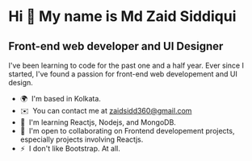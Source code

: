 Hi 👋 My name is Md Zaid Siddiqui
=================================

Front-end web developer and UI Designer
-----------------------------

I've been learning to code for the past one and a half year. Ever since I started, I've found a passion for front-end web developement and UI design.

*   🌍  I'm based in Kolkata.
*   ✉️  You can contact me at [zaidsidd360@gmail.com](mailto:zaidsidd360@gmail.com)
*   🧠  I'm learning Reactjs, Nodejs, and MongoDB.
*   🤝  I'm open to collaborating on Frontend developement projects, especially projects involving Reactjs.
*   ⚡  I don't like Bootstrap. At all.
                    


<!---
zaidsidd360/zaidsidd360 is a ✨ special ✨ repository because its `README.md` (this file) appears on your GitHub profile.
You can click the Preview link to take a look at your changes.
--->
